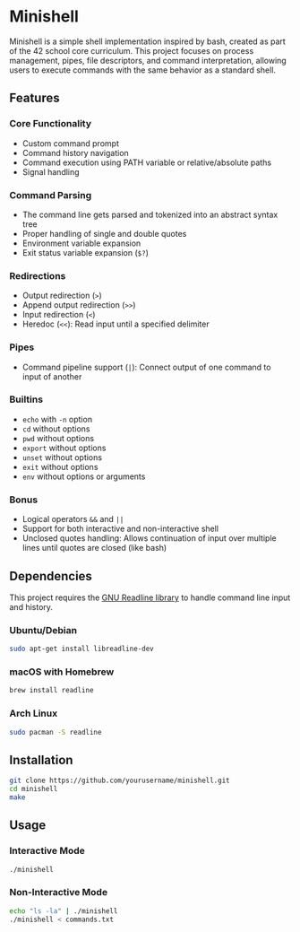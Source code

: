 # Minishell

Minishell is a simple shell implementation inspired by bash, created as part of the 42 school core curriculum. This project focuses on process management, pipes, file descriptors, and command interpretation, allowing users to execute commands with the same behavior as a standard shell.

## Features

### Core Functionality
- Custom command prompt
- Command history navigation
- Command execution using PATH variable or relative/absolute paths
- Signal handling

### Command Parsing
- The command line gets parsed and tokenized into an abstract syntax tree
- Proper handling of single and double quotes
- Environment variable expansion
- Exit status variable expansion (`$?`)

### Redirections
- Output redirection (`>`)
- Append output redirection (`>>`)
- Input redirection (`<`)
- Heredoc (`<<`): Read input until a specified delimiter

### Pipes
- Command pipeline support (`|`): Connect output of one command to input of another

### Builtins
- `echo`   with `-n` option
- `cd`     without options
- `pwd`    without options
- `export` without options
- `unset`  without options
- `exit`   without options
- `env`    without options or arguments

### Bonus
- Logical operators `&&` and `||`
- Support for both interactive and non-interactive shell
- Unclosed quotes handling: Allows continuation of input over multiple lines until quotes are closed (like bash)

## Dependencies

This project requires the [GNU Readline library](https://tiswww.case.edu/php/chet/readline/rltop.html) to handle command line input and history.

### Ubuntu/Debian
```bash
sudo apt-get install libreadline-dev
```

### macOS with Homebrew
```bash
brew install readline
```

### Arch Linux
```bash
sudo pacman -S readline
```

## Installation

```bash
git clone https://github.com/yourusername/minishell.git
cd minishell
make
```

## Usage

### Interactive Mode
```bash
./minishell
```

### Non-Interactive Mode
```bash
echo "ls -la" | ./minishell
./minishell < commands.txt
```
